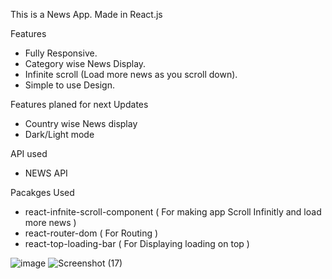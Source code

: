 This is a News App.
Made in React.js

Features

- Fully Responsive.
- Category wise News Display.
- Infinite scroll (Load more news as you scroll down).
- Simple to use Design.

Features planed for next Updates

- Country wise News display
- Dark/Light mode

API used

- NEWS API

Pacakges Used

- react-infnite-scroll-component ( For making app Scroll Infinitly and load more news )
- react-router-dom ( For Routing )
- react-top-loading-bar ( For Displaying loading on top )


![image](https://user-images.githubusercontent.com/58109880/157040632-0cf14fd3-6e59-4451-a885-ce570e87bf11.png)
![Screenshot (17)](https://user-images.githubusercontent.com/58109880/157040328-c6450290-682a-4b61-866b-1e0922ba6239.png)

